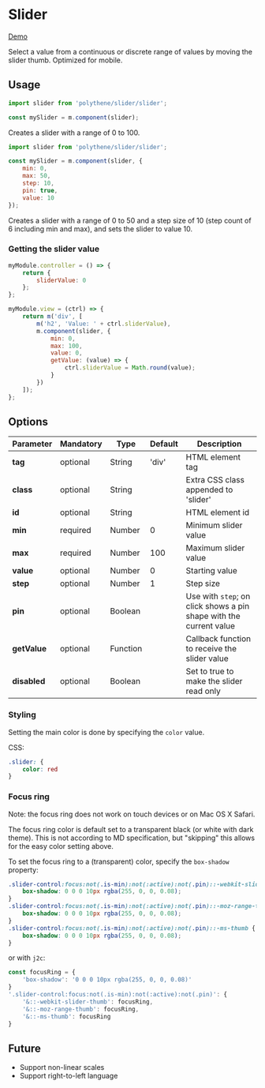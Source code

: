 # Slider

<a class="btn-demo" href="http://arthurclemens.github.io/Polythene-examples/index.html#/slider">Demo</a>

Select a value from a continuous or discrete range of values by moving the slider thumb. Optimized for mobile.

## Usage

~~~javascript
import slider from 'polythene/slider/slider';

const mySlider = m.component(slider);
~~~

Creates a slider with a range of 0 to 100.

~~~javascript
import slider from 'polythene/slider/slider';

const mySlider = m.component(slider, {
    min: 0,
    max: 50,
    step: 10,
    pin: true,
    value: 10
});
~~~

Creates a slider with a range of 0 to 50 and a step size of 10 (step count of 6 including min and max), and sets the slider to value 10.



### Getting the slider value

~~~javascript
myModule.controller = () => {
    return {
        sliderValue: 0
    };
};

myModule.view = (ctrl) => {
    return m('div', [
        m('h2', 'Value: ' + ctrl.sliderValue),
        m.component(slider, {
            min: 0,
            max: 100,
            value: 0,
            getValue: (value) => {
                ctrl.sliderValue = Math.round(value);
            }
        })
    ]);
};
~~~

## Options

| **Parameter** |  **Mandatory** | **Type** | **Default** | **Description** |
| ------------- | -------------- | -------- | ----------- | --------------- |
| **tag** | optional | String | 'div' | HTML element tag |
| **class** | optional | String |  | Extra CSS class appended to 'slider' |
| **id** | optional | String | | HTML element id |
| **min** | required | Number | 0 | Minimum slider value |
| **max** | required | Number | 100 | Maximum slider value |
| **value** | optional | Number | 0 | Starting value |
| **step** | optional | Number | 1 | Step size |
| **pin** | optional | Boolean |  | Use with `step`; on click shows a pin shape with the current value |
| **getValue** | optional | Function | | Callback function to receive the slider value |
| **disabled** | optional | Boolean |  | Set to true to make the slider read only |


### Styling

Setting the main color is done by specifying the `color` value.

CSS:

~~~css
.slider: {
    color: red
}
~~~

### Focus ring

Note: the focus ring does not work on touch devices or on Mac OS X Safari.

The focus ring color is default set to a transparent black (or white with dark theme). This is not according to MD specification, but "skipping" this allows for the easy color setting above.

To set the focus ring to a (transparent) color, specify the `box-shadow` property:

~~~css
.slider-control:focus:not(.is-min):not(:active):not(.pin)::-webkit-slider-thumb {
    box-shadow: 0 0 0 10px rgba(255, 0, 0, 0.08);
}
.slider-control:focus:not(.is-min):not(:active):not(.pin)::-moz-range-thumb {
    box-shadow: 0 0 0 10px rgba(255, 0, 0, 0.08);
}
.slider-control:focus:not(.is-min):not(:active):not(.pin)::-ms-thumb {
    box-shadow: 0 0 0 10px rgba(255, 0, 0, 0.08);
}
~~~

or with `j2c`:

~~~js
const focusRing = {
    'box-shadow': '0 0 0 10px rgba(255, 0, 0, 0.08)'
}
'.slider-control:focus:not(.is-min):not(:active):not(.pin)': {
    '&::-webkit-slider-thumb': focusRing,
    '&::-moz-range-thumb': focusRing,
    '&::-ms-thumb': focusRing
}
~~~


## Future

* Support non-linear scales
* Support right-to-left language
